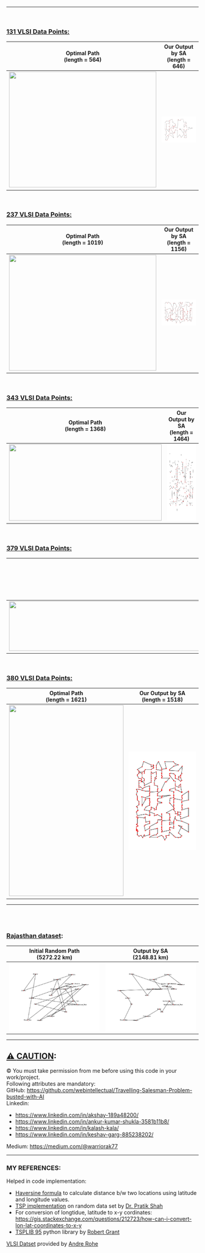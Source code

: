 

---
<br>

### **<u>131 VLSI Data Points:</u>**
Optimal Path <br> (length = 564)            |  Our Output by SA <br> (length = 646)
:-------------------------:|:-------------------------:
<img src="https://www.math.uwaterloo.ca/tsp/vlsi/xqf131.tour.gif" width=386 height=303>  |  <img src="Images/131_output.png" >

<br>

### <u>**237 VLSI Data Points:**</u>
Optimal Path<br>(length = 1019)            |  Our Output by SA<br>(length = 1156)
:-------------------------:|:-------------------------:
<img src="https://www.math.uwaterloo.ca/tsp/vlsi/xqg237.tour.gif" width=386 height=303>  |  ![](Images/237_output.png)

<br>

### **<u>343 VLSI Data Points:</u>**
Optimal Path<br>(length = 1368)            |  Our Output by SA<br>(length = 1464)
:-------------------------:|:-------------------------:
<img src="https://www.math.uwaterloo.ca/tsp/vlsi/pma343.tour.gif" width=400 height=200>  |  <img src="Images/343_output.png" width=400 height=200>

<br>

### **<u>379 VLSI Data Points:</u>**
Optimal Path<br>(length = 1332)            |  Our Output by SA<br>(length = 1518)
:-------------------------:|:-------------------------:
<img src="https://www.math.uwaterloo.ca/tsp/vlsi/pka379.tour.gif" width=1890 height=130>  |  ![](Images/379_output.png)

<br>

### **<u>380 VLSI Data Points:</u>**
Optimal Path<br>(length = 1621)            |  Our Output by SA<br>(length = 1518)
:-------------------------:|:-------------------------:
<img src="https://www.math.uwaterloo.ca/tsp/vlsi/bcl380.tour.gif" width=300 height=500>  |  ![](Images/380_output.png)

---
<br>
<br>

### **<u>Rajasthan dataset</u>**:
Initial Random Path <br>(5272.22 km)           |  Output by SA <br> (2148.81 km)
:-------------------------:|:-------------------------:
![](Images/raj_init.png)  |  ![](Images/raj_output.png)

---
## <u>⚠ **CAUTION**</u>:
© You must take permission from me before using this code in your work/project. <br>
Following attributes are mandatory: <br>
GitHub: https://github.com/webintellectual/Travelling-Salesman-Problem-busted-with-AI <br>
Linkedin: 
- https://www.linkedin.com/in/akshay-189a48200/ <br>
- https://www.linkedin.com/in/ankur-kumar-shukla-3581b11b8/ <br>
- https://www.linkedin.com/in/kalash-kala/
- https://www.linkedin.com/in/keshav-garg-885238202/

Medium: https://medium.com/@warriorak77 <br>

---

### **MY REFERENCES**:
Helped in code implementation:

- [Haversine formula](https://www.geeksforgeeks.org/program-distance-two-points-earth/) to calculate distance b/w two locations using latitude and longitude values.
- [TSP implementation](https://github.com/pratikiiitv/cs302/blob/main/tsp_sa.m) on random data set by [Dr. Pratik Shah](https://pratikiiitv.github.io/)
- For conversion of longtidue, latitude to x-y cordinates: https://gis.stackexchange.com/questions/212723/how-can-i-convert-lon-lat-coordinates-to-x-y
- [TSPLIB 95](https://pypi.org/project/tsplib95/) python library by [Robert Grant](https://github.com/rhgrant10)

[VLSI Datset](https://www.math.uwaterloo.ca/tsp/vlsi/index.html) provided by [Andre Rohe](https://www.linkedin.com/in/andre-rohe-647521/)
